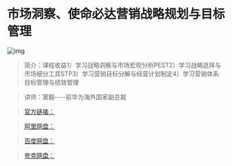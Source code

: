 # 市场洞察、使命必达营销战略规划与目标管理

![img]()

> 简介：课程收益1）学习战略洞察与市场宏观分析PEST2）学习战略选择与市场细分工具STP3）学习营销目标分解与经营计划制定4）学习营销体系目标管理与绩效管理

> 讲师：窦毅----前华为海外国家副总裁

> [官方链接：]()

> [阿里网盘：]()

> [百度网盘：]()

> [夸克网盘：]()

